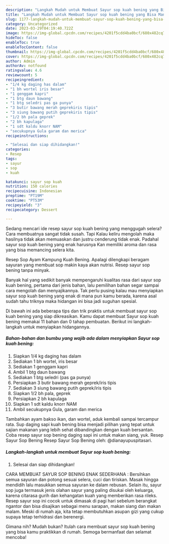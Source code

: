 ```yaml
---
description: "Langkah Mudah untuk Membuat Sayur sop kuah bening yang Bisa Manjain Lidah, Buat Buka Puasa Bisa Manjain Lidah"
title: "Langkah Mudah untuk Membuat Sayur sop kuah bening yang Bisa Manjain Lidah, Buat Buka Puasa Bisa Manjain Lidah"
slug: 1177-langkah-mudah-untuk-membuat-sayur-sop-kuah-bening-yang-bisa-manjain-lidah-buat-buka-puasa-bisa-manjain-lidah
category: Uncategorized
date: 2023-03-29T04:19:40.722Z
image: https://img-global.cpcdn.com/recipes/4201f5cdd4ba0bcf/680x482cq70/sayur-sop-kuah-bening-foto-resep-utama.jpg
hideToc: false
enableToc: true
enableTocContent: false
thumbnail: https://img-global.cpcdn.com/recipes/4201f5cdd4ba0bcf/680x482cq70/sayur-sop-kuah-bening-foto-resep-utama.jpg
cover: https://img-global.cpcdn.com/recipes/4201f5cdd4ba0bcf/680x482cq70/sayur-sop-kuah-bening-foto-resep-utama.jpg
author: Admin
authorAv: notfound
ratingvalue: 4.6
reviewcount: 5
recipeingredient:
- "1/4 kg daging has dalam"
- "1 bh wortel iris besar"
- "1 genggam kapri"
- "1 btg daun bawang"
- "1 btg seledri pas ga punya"
- "3 butir bawang merah geprekiris tipis"
- "3 siung bawang putih geprekiris tipis"
- "1/2 bh pala geprek"
- "2 bh kapulaga"
- "1 sdt kaldu knorr NAM"
- "secukupnya Gula garam dan merica"
recipeinstructions:

- "Selesai dan siap dihidangkan!"
categories:
- Resep
tags:
- sayur
- sop
- kuah

katakunci: sayur sop kuah 
nutrition: 150 calories
recipecuisine: Indonesian
preptime: "PT19M"
cooktime: "PT53M"
recipeyield: "3"
recipecategory: Dessert

---
```



Sedang mencari ide resep sayur sop kuah bening yang menggugah selera? Cara membuatnya sangat tidak susah. Tapi Kalau keliru mengolah maka hasilnya tidak akan memuaskan dan justru cenderung tidak enak. Padahal sayur sop kuah bening yang enak harusnya Kan memiliki aroma dan rasa yang bisa memancing selera kita.


Resep Sop Ayam Kampung Kuah Bening. Apalagi dilengkapi beragam sayuran yang membuat sop makin kaya akan nutrisi. Resep sayur sop bening tanpa minyak.

Banyak hal yang sedikit banyak mempengaruhi kualitas rasa dari sayur sop kuah bening, pertama dari jenis bahan, lalu pemilihan bahan segar sampai cara mengolah dan menyajikannya. Tak perlu pusing kalau mau menyiapkan sayur sop kuah bening yang enak di mana pun kamu berada, karena asal sudah tahu triknya maka hidangan ini bisa jadi suguhan spesial.


Di bawah ini ada beberapa tips dan trik praktis untuk membuat sayur sop kuah bening yang siap dikreasikan. Kamu dapat membuat Sayur sop kuah bening memakai 11 bahan dan 0 tahap pembuatan. Berikut ini langkah-langkah untuk menyiapkan hidangannya.

<!--inarticleads1-->

##### Bahan-bahan dan bumbu yang wajib ada dalam menyiapkan Sayur sop kuah bening:

1. Siapkan 1/4 kg daging has dalam
1. Sediakan 1 bh wortel, iris besar
1. Sediakan 1 genggam kapri
1. Ambil 1 btg daun bawang
1. Sediakan 1 btg seledri (pas ga punya)
1. Persiapkan 3 butir bawang merah geprek/iris tipis
1. Sediakan 3 siung bawang putih geprek/iris tipis
1. Siapkan 1/2 bh pala, geprek
1. Persiapkan 2 bh kapulaga
1. Siapkan 1 sdt kaldu knorr NAM
1. Ambil secukupnya Gula, garam dan merica


Tambahkan ayam bakso ikan, dan wortel, aduk kembali sampai tercampur rata. Sup daging sapi kuah bening bisa menjadi pilihan yang tepat untuk sajian makanan yang lebih sehat dibandingkan dengan kuah bersantan. Coba resep sayur sop bening daging sapi ini untuk makan siang, yuk. Resep Sayur Sop Bening Resep Sayur Sop Bening oleh: @dianayupuspitasari. 

<!--inarticleads2-->

##### Langkah-langkah untuk membuat Sayur sop kuah bening:


1. Selesai dan siap dihidangkan!

CARA MEMBUAT SAYUR SOP BENING ENAK SEDERHANA : Bersihkan semua sayuran dan potong sesuai selera, cuci dan tiriskan. Masak hingga mendidih lalu masukkan semua sayuran ke dalam rebusan. Selain itu, sayur sop juga termasuk jenis olahan sayur yang paling disukai oleh keluarga, karena citarasa gurih dan kehangatan kuah yang memberikan rasa rileks. Resep sayur sop ini cocok untuk dimasak di pagi hari sebelum berangkat ngantor dan bisa disajikan sebagai menu sarapan, makan siang dan makan malam. Meski di rumah aja, kita tetap membutuhkan asupan gizi yang cukup supaya tetap terhidrasi dan berenergi. 

Gimana nih? Mudah bukan? Itulah cara membuat sayur sop kuah bening yang bisa kamu praktikkan di rumah. Semoga bermanfaat dan selamat mencoba!
